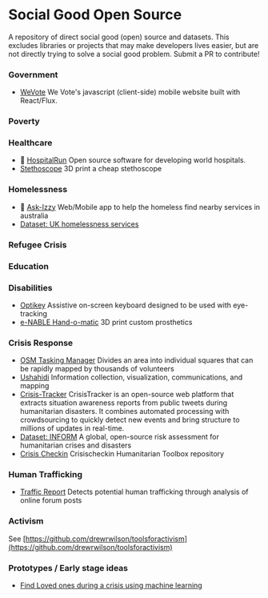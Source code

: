 # Social Good Open Source
A repository of direct social good (open) source and datasets.
This excludes libraries or projects that may make developers lives easier, but are not directly trying to solve a social good problem.
Submit a PR to contribute!

### Government
- [WeVote](https://github.com/wevote/WebApp) We Vote's javascript (client-side) mobile website built with React/Flux.

### Poverty

### Healthcare
- :star2: [HospitalRun](https://github.com/HospitalRun/hospitalrun-frontend) Open source software for developing world hospitals.
- [Stethoscope](https://github.com/GliaX/Stethoscope) 3D print a cheap stethoscope

### Homelessness
- :star2: [Ask-Izzy](https://github.com/ask-izzy/ask-izzy) Web/Mobile app to help the homeless find nearby services in australia
- [Dataset: UK homelessness services](https://github.com/davidfurlong/UK-homeless-services-data)

### Refugee Crisis

### Education

### Disabilities
- [Optikey](https://github.com/OptiKey/OptiKey) Assistive on-screen keyboard designed to be used with eye-tracking 
- [e-NABLE Hand-o-matic](http://webapp.e-nable.me/) 3D print custom prosthetics

### Crisis Response
- [OSM Tasking Manager](https://github.com/hotosm/osm-tasking-manager2) Divides an area into individual squares that can be rapidly mapped by thousands of volunteers
- [Ushahidi](https://github.com/ushahidi/platform) Information collection, visualization, communications, and mapping
- [Crisis-Tracker](https://github.com/JakobRogstadius/CrisisTracker) CrisisTracker is an open-source web platform that extracts situation awareness reports from public tweets during humanitarian disasters. It combines automated processing with crowdsourcing to quickly detect new events and bring structure to millions of updates in real-time.
- [Dataset: INFORM](http://www.inform-index.org/) A global, open-source risk assessment for humanitarian crises and disasters
- [Crisis Checkin](https://github.com/HTBox/crisischeckin) Crisischeckin Humanitarian Toolbox repository

### Human Trafficking

- [Traffic Report](https://github.com/DBNess/traffic-report) Detects potential human trafficking through analysis of online forum posts

### Activism
See [https://github.com/drewrwilson/toolsforactivism](https://github.com/drewrwilson/toolsforactivism)

### Prototypes / Early stage ideas
- [Find Loved ones during a crisis using machine learning](https://github.com/cassidoo/found)
